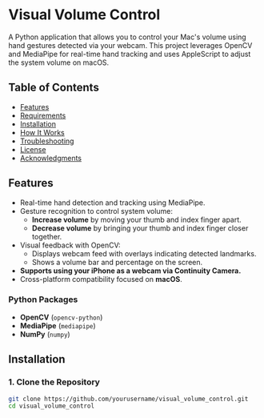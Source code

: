 # Visual Volume Control

A Python application that allows you to control your Mac's volume using hand gestures detected via your webcam. This project leverages OpenCV and MediaPipe for real-time hand tracking and uses AppleScript to adjust the system volume on macOS.



## Table of Contents

- [Features](#features)
- [Requirements](#requirements)
- [Installation](#installation)
- [How It Works](#how-it-works)
- [Troubleshooting](#troubleshooting)
- [License](#license)
- [Acknowledgments](#acknowledgments)

## Features

- Real-time hand detection and tracking using MediaPipe.
- Gesture recognition to control system volume:
  - **Increase volume** by moving your thumb and index finger apart.
  - **Decrease volume** by bringing your thumb and index finger closer together.
- Visual feedback with OpenCV:
  - Displays webcam feed with overlays indicating detected landmarks.
  - Shows a volume bar and percentage on the screen.
- **Supports using your iPhone as a webcam via Continuity Camera.**
- Cross-platform compatibility focused on **macOS**.



### Python Packages

- **OpenCV** (`opencv-python`)
- **MediaPipe** (`mediapipe`)
- **NumPy** (`numpy`)

## Installation

### 1. Clone the Repository

```bash
git clone https://github.com/yourusername/visual_volume_control.git
cd visual_volume_control

